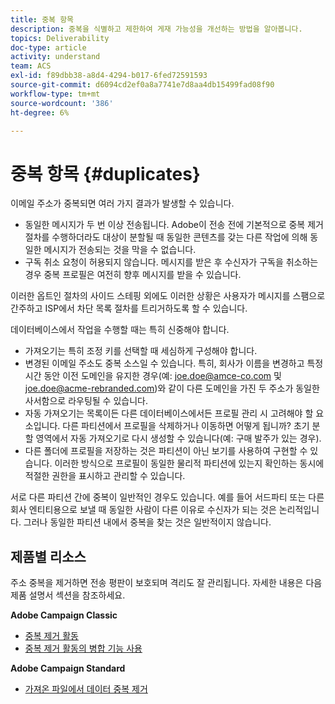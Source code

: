 ```yaml
---
title: 중복 항목
description: 중복을 식별하고 제한하여 게재 가능성을 개선하는 방법을 알아봅니다.
topics: Deliverability
doc-type: article
activity: understand
team: ACS
exl-id: f89dbb38-a8d4-4294-b017-6fed72591593
source-git-commit: d6094cd2ef0a8a7741e7d8aa4db15499fad08f90
workflow-type: tm+mt
source-wordcount: '386'
ht-degree: 6%

---
```


# 중복 항목 {#duplicates}

이메일 주소가 중복되면 여러 가지 결과가 발생할 수 있습니다.

* 동일한 메시지가 두 번 이상 전송됩니다. Adobe이 전송 전에 기본적으로 중복 제거 절차를 수행하더라도 대상이 분할될 때 동일한 콘텐츠를 갖는 다른 작업에 의해 동일한 메시지가 전송되는 것을 막을 수 없습니다.
* 구독 취소 요청이 허용되지 않습니다. 메시지를 받은 후 수신자가 구독을 취소하는 경우 중복 프로필은 여전히 향후 메시지를 받을 수 있습니다.

이러한 옵트인 절차의 사이드 스테핑 외에도 이러한 상황은 사용자가 메시지를 스팸으로 간주하고 ISP에서 차단 목록 절차를 트리거하도록 할 수 있습니다.

데이터베이스에서 작업을 수행할 때는 특히 신중해야 합니다.

* 가져오기는 특히 조정 키를 선택할 때 세심하게 구성해야 합니다.
* 변경된 이메일 주소도 중복 소스일 수 있습니다. 특히, 회사가 이름을 변경하고 특정 시간 동안 이전 도메인을 유지한 경우(예: joe.doe@amce-co.com 및 joe.doe@acme-rebranded.com)와 같이 다른 도메인을 가진 두 주소가 동일한 사서함으로 라우팅될 수 있습니다.
* 자동 가져오기는 목록이든 다른 데이터베이스에서든 프로필 관리 시 고려해야 할 요소입니다. 다른 파티션에서 프로필을 삭제하거나 이동하면 어떻게 됩니까? 초기 분할 영역에서 자동 가져오기로 다시 생성할 수 있습니다(예: 구매 발주가 있는 경우).
* 다른 폴더에 프로필을 저장하는 것은 파티션이 아닌 보기를 사용하여 구현할 수 있습니다. 이러한 방식으로 프로필이 동일한 물리적 파티션에 있는지 확인하는 동시에 적절한 권한을 표시하고 관리할 수 있습니다.

서로 다른 파티션 간에 중복이 일반적인 경우도 있습니다. 예를 들어 서드파티 또는 다른 회사 엔티티용으로 보낼 때 동일한 사람이 다른 이유로 수신자가 되는 것은 논리적입니다. 그러나 동일한 파티션 내에서 중복을 찾는 것은 일반적이지 않습니다.

## 제품별 리소스

주소 중복을 제거하면 전송 평판이 보호되며 격리도 잘 관리됩니다. 자세한 내용은 다음 제품 설명서 섹션을 참조하세요.

**Adobe Campaign Classic**

* [중복 제거 활동](https://experienceleague.adobe.com/docs/campaign-classic/using/automating-with-workflows/targeting-activities/deduplication.html)
* [중복 제거 활동의 병합 기능 사용](https://experienceleague.adobe.com/docs/campaign-classic/using/automating-with-workflows/use-cases/data-management/deduplication-merge.html?lang=ko)

**Adobe Campaign Standard**

* [가져온 파일에서 데이터 중복 제거](https://experienceleague.adobe.com/docs/campaign-standard/using/managing-processes-and-data/workflow-use-case/data-management/deduplicating-data-imported-file.html)

